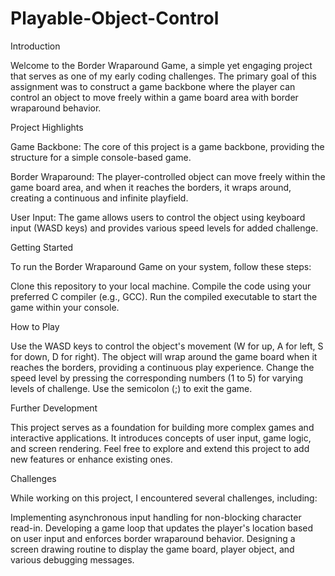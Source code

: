# Playable-Object-Control
Introduction

Welcome to the Border Wraparound Game, a simple yet engaging project that serves as one of my early coding challenges. The primary goal of this assignment was to construct a game backbone where the player can control an object to move freely within a game board area with border wraparound behavior.

Project Highlights

Game Backbone: The core of this project is a game backbone, providing the structure for a simple console-based game.

Border Wraparound: The player-controlled object can move freely within the game board area, and when it reaches the borders, it wraps around, creating a continuous and infinite playfield.

User Input: The game allows users to control the object using keyboard input (WASD keys) and provides various speed levels for added challenge.

Getting Started

To run the Border Wraparound Game on your system, follow these steps:

Clone this repository to your local machine.
Compile the code using your preferred C compiler (e.g., GCC).
Run the compiled executable to start the game within your console.

How to Play

Use the WASD keys to control the object's movement (W for up, A for left, S for down, D for right).
The object will wrap around the game board when it reaches the borders, providing a continuous play experience.
Change the speed level by pressing the corresponding numbers (1 to 5) for varying levels of challenge.
Use the semicolon (;) to exit the game.

Further Development

This project serves as a foundation for building more complex games and interactive applications. It introduces concepts of user input, game logic, and screen rendering. Feel free to explore and extend this project to add new features or enhance existing ones.

Challenges

While working on this project, I encountered several challenges, including:

Implementing asynchronous input handling for non-blocking character read-in.
Developing a game loop that updates the player's location based on user input and enforces border wraparound behavior.
Designing a screen drawing routine to display the game board, player object, and various debugging messages.
